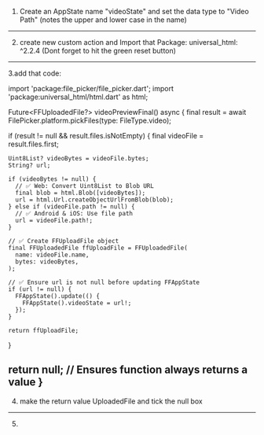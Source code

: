 1. Create an AppState name "videoState" and set the data type to "Video Path" (notes the upper and lower case in the name)
---------------------------------------------------------------------------------------------------------------------------
2. create new custom action and Import that Package: universal_html: ^2.2.4 (Dont forget to hit the green reset button) 
---------------------------------------------------------------------------------------------------------------------------
3.add that code:

import 'package:file_picker/file_picker.dart';
import 'package:universal_html/html.dart' as html;

Future<FFUploadedFile?> videoPreviewFinal() async {
  final result = await FilePicker.platform.pickFiles(type: FileType.video);

  if (result != null && result.files.isNotEmpty) {
    final videoFile = result.files.first;

    Uint8List? videoBytes = videoFile.bytes;
    String? url;

    if (videoBytes != null) {
      // ✅ Web: Convert Uint8List to Blob URL
      final blob = html.Blob([videoBytes]);
      url = html.Url.createObjectUrlFromBlob(blob);
    } else if (videoFile.path != null) {
      // ✅ Android & iOS: Use file path
      url = videoFile.path!;
    }

    // ✅ Create FFUploadFile object
    final FFUploadedFile ffUploadFile = FFUploadedFile(
      name: videoFile.name,
      bytes: videoBytes,
    );

    // ✅ Ensure url is not null before updating FFAppState
    if (url != null) {
      FFAppState().update(() {
        FFAppState().videoState = url!;
      });
    }

    return ffUploadFile;
  }

  return null; // Ensures function always returns a value
}
---------------------------------------------------------------------------------------------------------------------------
4. make the return value UploadedFile and tick the null box
---------------------------------------------------------------------------------------------------------------------------
5.
